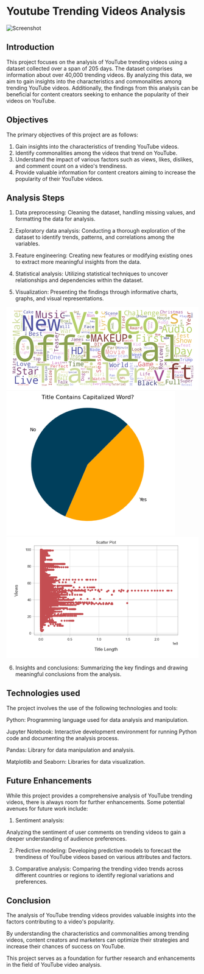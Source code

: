 
# Youtube Trending Videos Analysis

![Screenshot](https://tse2.mm.bing.net/th?id=OIP.aByvAl4Fl4Dk3N9fA3IudwHaFM&pid=Api&P=0&h=180)




## Introduction

This project focuses on the analysis of YouTube trending videos using a dataset collected over a span of 205 days. The dataset comprises information about over 40,000 trending videos. By analyzing this data, we aim to gain insights into the characteristics and commonalities among trending YouTube videos. Additionally, the findings from this analysis can be beneficial for content creators seeking to enhance the popularity of their videos on YouTube.


## Objectives

The primary objectives of this project are as follows:

1) Gain insights into the characteristics of trending YouTube videos.
2) Identify commonalities among the videos that trend on YouTube.
3) Understand the impact of various factors such as views, likes, dislikes, and comment count on a video's trendiness.
4) Provide valuable information for content creators aiming to increase the popularity of their YouTube videos.

## Analysis Steps

1) Data preprocessing:
 Cleaning the dataset, handling missing values, and formatting the data for analysis.

2) Exploratory data analysis:
Conducting a thorough exploration of the dataset to identify trends, patterns, and correlations among the variables.

3) Feature engineering: 
Creating new features or modifying existing ones to extract more meaningful insights from the data.

4) Statistical analysis:
 Utilizing statistical techniques to uncover relationships and dependencies within the dataset.

5) Visualization:
 Presenting the findings through informative charts, graphs, and visual representations.
 
 ![Screenshot](yt1.PNG)
 ![Screenshot](yt2.PNG)
 ![Screenshot](yt3.PNG)

6) Insights and conclusions: 
Summarizing the key findings and drawing meaningful conclusions from the analysis.
## Technologies used

The project involves the use of the following technologies and tools:

Python: 
Programming language used for data analysis and manipulation.

Jupyter Notebook:
Interactive development environment for running Python code and documenting the analysis process.

Pandas:
Library for data manipulation and analysis.

Matplotlib and Seaborn: 
Libraries for data visualization.
## Future Enhancements

While this project provides a comprehensive analysis of YouTube trending videos, there is always room for further enhancements. Some potential avenues for future work include:

1) Sentiment analysis: 

Analyzing the sentiment of user comments on trending videos to gain a deeper understanding of audience preferences.

2) Predictive modeling:
 Developing predictive models to forecast the trendiness of YouTube videos based on various attributes and factors.

3) Comparative analysis:
 Comparing the trending video trends across different countries or regions to identify regional variations and preferences.
## Conclusion

The analysis of YouTube trending videos provides valuable insights into the factors contributing to a video's popularity.

 By understanding the characteristics and commonalities among trending videos, content creators and marketers can optimize their strategies and increase their chances of success on YouTube.
 
  This project serves as a foundation for further research and enhancements in the field of YouTube video analysis.
